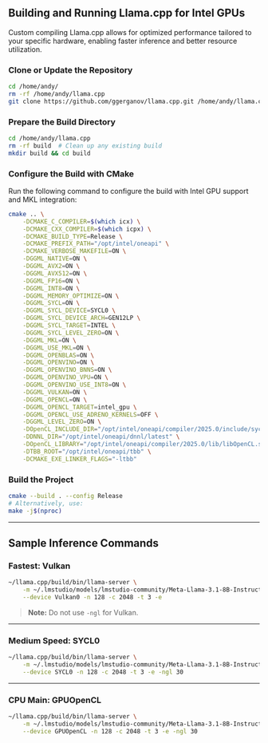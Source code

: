 ## Building and Running Llama.cpp for Intel GPUs
Custom compiling Llama.cpp allows for optimized performance tailored to your specific hardware, enabling faster inference and better resource utilization.

### Clone or Update the Repository
```bash
cd /home/andy/
rm -rf /home/andy/llama.cpp
git clone https://github.com/ggerganov/llama.cpp.git /home/andy/llama.cpp
```

### Prepare the Build Directory
```bash
cd /home/andy/llama.cpp
rm -rf build  # Clean up any existing build
mkdir build && cd build
```

### Configure the Build with CMake
Run the following command to configure the build with Intel GPU support and MKL integration:
```bash
cmake .. \
    -DCMAKE_C_COMPILER=$(which icx) \
    -DCMAKE_CXX_COMPILER=$(which icpx) \
    -DCMAKE_BUILD_TYPE=Release \
    -DCMAKE_PREFIX_PATH="/opt/intel/oneapi" \
    -DCMAKE_VERBOSE_MAKEFILE=ON \
    -DGGML_NATIVE=ON \
    -DGGML_AVX2=ON \
    -DGGML_AVX512=ON \
    -DGGML_FP16=ON \
    -DGGML_INT8=ON \
    -DGGML_MEMORY_OPTIMIZE=ON \
    -DGGML_SYCL=ON \
    -DGGML_SYCL_DEVICE=SYCL0 \
    -DGGML_SYCL_DEVICE_ARCH=GEN12LP \
    -DGGML_SYCL_TARGET=INTEL \
    -DGGML_SYCL_LEVEL_ZERO=ON \
    -DGGML_MKL=ON \
    -DGGML_USE_MKL=ON \
    -DGGML_OPENBLAS=ON \
    -DGGML_OPENVINO=ON \
    -DGGML_OPENVINO_BNNS=ON \
    -DGGML_OPENVINO_VPU=ON \
    -DGGML_OPENVINO_USE_INT8=ON \
    -DGGML_VULKAN=ON \
    -DGGML_OPENCL=ON \
    -DGGML_OPENCL_TARGET=intel_gpu \
    -DGGML_OPENCL_USE_ADRENO_KERNELS=OFF \
    -DGGML_LEVEL_ZERO=ON \
    -DOpenCL_INCLUDE_DIR="/opt/intel/oneapi/compiler/2025.0/include/sycl/CL" \
    -DDNNL_DIR="/opt/intel/oneapi/dnnl/latest" \
    -DOpenCL_LIBRARY="/opt/intel/oneapi/compiler/2025.0/lib/libOpenCL.so.1" \
    -DTBB_ROOT="/opt/intel/oneapi/tbb" \
    -DCMAKE_EXE_LINKER_FLAGS="-ltbb"
```

### Build the Project
```bash
cmake --build . --config Release
# Alternatively, use:
make -j$(nproc)
```

---

## Sample Inference Commands

### Fastest: Vulkan
```bash
~/llama.cpp/build/bin/llama-server \
    -m ~/.lmstudio/models/lmstudio-community/Meta-Llama-3.1-8B-Instruct-GGUF/Meta-Llama-3.1-8B-Instruct-Q4_K_M.gguf \
    --device Vulkan0 -n 128 -c 2048 -t 3 -e
```
> **Note:** Do not use `-ngl` for Vulkan.

---

### Medium Speed: SYCL0
```bash
~/llama.cpp/build/bin/llama-server \
    -m ~/.lmstudio/models/lmstudio-community/Meta-Llama-3.1-8B-Instruct-GGUF/Meta-Llama-3.1-8B-Instruct-Q4_K_M.gguf \
    --device SYCL0 -n 128 -c 2048 -t 3 -e -ngl 30
```

---

### CPU Main: GPUOpenCL
```bash
~/llama.cpp/build/bin/llama-server \
    -m ~/.lmstudio/models/lmstudio-community/Meta-Llama-3.1-8B-Instruct-GGUF/Meta-Llama-3.1-8B-Instruct-Q4_K_M.gguf \
    --device GPUOpenCL -n 128 -c 2048 -t 3 -e -ngl 30
```

    
